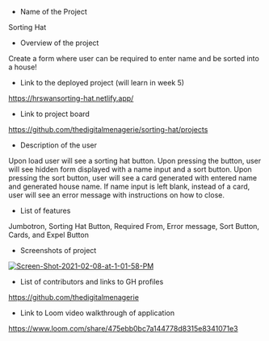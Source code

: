 - Name of the Project
  
Sorting Hat 

- Overview of the project

Create a form where user can be required to enter name and be sorted into a house!

- Link to the deployed project (will learn in week 5)

https://hrswansorting-hat.netlify.app/

- Link to project board 

https://github.com/thedigitalmenagerie/sorting-hat/projects

- Description of the user

Upon load user will see a sorting hat button. Upon pressing the button, user will see hidden form displayed with a name input and a sort button. Upon pressing the sort button, user will see a card generated with entered name and generated house name. If name input is left blank, instead of a card, user will see an error message with instructions on how to close.

- List of features

Jumbotron,
Sorting Hat Button,
Required From,
Error message, 
Sort Button,
Cards,
 and Expel Button

- Screenshots of project

<a href="https://ibb.co/BqST0fx"><img src="https://i.ibb.co/XSvFcWg/Screen-Shot-2021-02-08-at-1-01-58-PM.png" alt="Screen-Shot-2021-02-08-at-1-01-58-PM" border="0"></a>

- List of contributors and links to GH profiles

https://github.com/thedigitalmenagerie

- Link to Loom video walkthrough of application 

https://www.loom.com/share/475ebb0bc7a144778d8315e8341071e3
